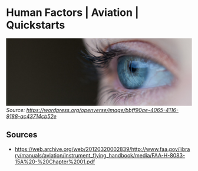 # Human Factors | Aviation | Quickstarts
![](./assets/human-eye.png)
*Source: https://wordpress.org/openverse/image/bbff90ae-4065-4116-9188-ac43714cb52e*

## Sources
- https://web.archive.org/web/20120320002839/http://www.faa.gov/library/manuals/aviation/instrument_flying_handbook/media/FAA-H-8083-15A%20-%20Chapter%2001.pdf

